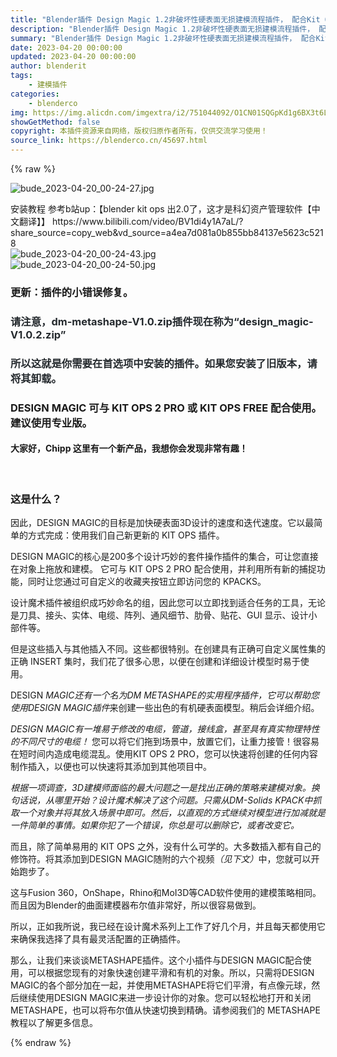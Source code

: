 ```yaml
---
title: "Blender插件 Design Magic 1.2非破坏性硬表面无损建模流程插件， 配合Kit Ops 2 插件使用  下载包Kit Ops 2 Pro v2.24.19 插件"
description: "Blender插件 Design Magic 1.2非破坏性硬表面无损建模流程插件， 配合Kit Ops 2 插件使用  下载包Kit Ops 2 Pro v2.24.19 插件"
summary: "Blender插件 Design Magic 1.2非破坏性硬表面无损建模流程插件， 配合Kit Ops 2 插件使用  下载包Kit Ops 2 Pro v2.24.19 插件"
date: 2023-04-20 00:00:00
updated: 2023-04-20 00:00:00
author: blenderit
tags: 
    - 建模插件
categories:
    - blenderco
img: https://img.alicdn.com/imgextra/i2/751044092/O1CN01SQGpKd1g6BX3t6Lfl_!!751044092.jpg
showGetMethod: false
copyright: 本插件资源来自网络，版权归原作者所有，仅供交流学习使用！
source_link: https://blenderco.cn/45697.html
---
```


{% raw %}
<p><img class="aligncenter" src="https://img.alicdn.com/imgextra/i2/751044092/O1CN01SQGpKd1g6BX3t6Lfl_!!751044092.jpg" alt="bude_2023-04-20_00-24-27.jpg"></p><p>安装教程 参考b站up：【blender kit ops 出2.0了，这才是科幻资产管理软件【中文翻译】】 https://www.bilibili.com/video/BV1di4y1A7aL/?share_source=copy_web&amp;vd_source=a4ea7d081a0b855bb84137e5623c5218<br>
<img src="https://img.alicdn.com/imgextra/i3/751044092/O1CN01l1e3pZ1g6BWx9GvXs_!!751044092.jpg" alt="bude_2023-04-20_00-24-43.jpg"><br>
<img src="https://img.alicdn.com/imgextra/i1/751044092/O1CN01fedbsF1g6BWx9GG0Q_!!751044092.jpg" alt="bude_2023-04-20_00-24-50.jpg"></p><h3>更新：插件的小错误修复。</h3><h3><span style="color: #252a2e;">请注意，dm-metashape-V1.0.zip插件现在称为“design_magic-V1.0.2.zip”</span></h3><h3><span style="color: #252a2e;">所以这就是你需要在首选项中安装的插件。如果您安装了旧版本，请将其卸载。</span></h3><h3>DESIGN MAGIC 可与 KIT OPS 2 PRO 或 KIT OPS FREE 配合使用。建议使用专业版。</h3><h4>大家好，Chipp 这里有一个新产品，我想你会发现非常有趣！</h4><p> </p><h3>这是什么？</h3><p>因此，DESIGN MAGIC的目标是加快硬表面3D设计的速度和迭代速度。它以最简单的方式完成：使用我们自己新更新的 KIT OPS 插件。</p><p>DESIGN MAGIC的核心是200多个设计巧妙的套件操作插件的集合，可让您直接在对象上拖放和建模。 它可与 KIT OPS 2 PRO 配合使用，并利用所有新的捕捉功能，同时让您通过可自定义的收藏夹按钮立即访问您的 KPACKS。</p><p>设计魔术插件被组织成巧妙命名的组，因此您可以立即找到适合任务的工具，无论是刀具、接头、实体、电缆、阵列、通风细节、肋骨、贴花、GUI 显示、设计小部件等。</p><p>但是这些插入与其他插入不同。这些都很特别。在创建具有正确可自定义属性集的正确 INSERT 集时，我们花了很多心思，以便在创建和详细设计模型时易于使用。</p><p>DESIGN <i>MAGIC还有一个名为DM METASHAPE的实用程序插件，它可以帮助您使用DESIGN MAGIC插件</i>来创建一些出色的有机硬表面模型。稍后会详细介绍。</p><p><i>DESIGN MAGIC有一堆易于修改的电缆，管道，接线盒，甚至具有真实物理特性的不同尺寸的电缆！ </i>您可以将它们拖到场景中，放置它们，让重力接管！很容易在短时间内造成电缆混乱。使用KIT OPS 2 PRO，您可以快速将创建的任何内容制作插入，以便也可以快速将其添加到其他项目中。</p><p><i>根据一项调查，3D建模师面临的最大问题之一是找出正确的策略来建模对象。换句话说，从哪里开始？设计魔术解决了这个问题。只需从DM-Solids KPACK中抓取一个对象并将其放入场景中即可。然后，以直观的方式继续对模型进行加减就是一件简单的事情。如果你犯了一个错误，你总是可以删除它，或者改变它。</i></p><p>而且，除了简单易用的 KIT OPS 之外，没有什么可学的。大多数插入都有自己的修饰符。将其添加到DESIGN MAGIC随附的六个视频<i>（见下文）</i>中，您就可以开始跑步了。</p><p>这与Fusion 360，OnShape，Rhino和MoI3D等CAD软件使用的建模策略相同。而且因为Blender的曲面建模器布尔值非常好，所以很容易做到。</p><p>所以，正如我所说，我已经在设计魔术系列上工作了好几个月，并且每天都使用它来确保我选择了具有最灵活配置的正确插件。</p><p>那么，让我们来谈谈METASHAPE插件。这个小插件与DESIGN MAGIC配合使用，可以根据您现有的对象快速创建平滑和有机的对象。所以，只需将DESIGN MAGIC的各个部分加在一起，并使用METASHAPE将它们平滑，有点像元球，然后继续使用DESIGN MAGIC来进一步设计你的对象。您可以轻松地打开和关闭 METASHAPE，也可以将布尔值从快速切换到精确。请参阅我们的 METASHAPE 教程以了解更多信息。</p>
<div style="display: none">blenderco</div>
{% endraw %}